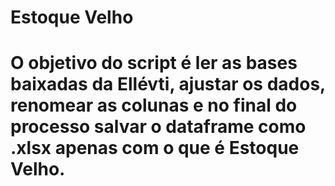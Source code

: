 # Estoque Velho<br>
# O objetivo do script é ler as bases baixadas da Ellévti, ajustar os dados, renomear as colunas e no final do processo salvar o dataframe como .xlsx apenas com o que é Estoque Velho.

